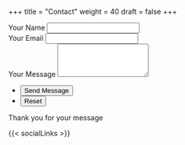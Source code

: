 +++
title = "Contact"
weight = 40
draft = false
+++

<form id="contactform" method="POST" action="https://formspree.io/janchristianbernabe@gmail.com">
	<div class="field half first">
		<label for="name">Your Name</label>
		<input type="text" name="name" id="name" />
	</div>
	<div class="field half">
		<label for="email">Your Email</label>
		<input type="text" name="_replyto" id="email" />
	</div>
	<div class="field">
		<label for="message">Your Message</label>
		<textarea name="message" id="message" rows="4"></textarea>
	</div>
	<ul class="actions">
		<li><input type="submit" value="Send Message" class="special" /></li>
		<li><input type="reset" value="Reset" /></li>
	</ul>
	<input type="hidden" name="_format" value="plain" />
	<input type="hidden" name="_next" value="thankyou.html" />
	<input type="hidden" name="_subject" value="New Message from Personal Website!" />
	<input type="text" name="_gotcha" style="display:none" />
</form>
<span id="contactformsent">Thank you for your message</span>

<script>
$(document).ready(function($) {
    $(function(){
        if (window.location.search == "thankyou.html") {
        	$('#contactform').hide();
        	$('#contactformsent').show();
        } else {
        	$('#contactformsent').hide();
        }
    });
});
</script>

{{< socialLinks >}}
